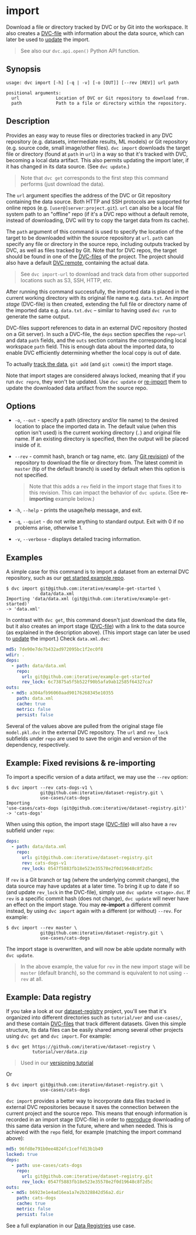 # import

Download a file or directory tracked by DVC or by Git into the
<abbr>workspace</abbr>. It also creates a
[DVC-file](/doc/user-guide/dvc-file-format) with information about the data
source, which can later be used to [update](/doc/command-reference/update) the
import.

> See also our `dvc.api.open()` Python API function.

## Synopsis

```usage
usage: dvc import [-h] [-q | -v] [-o [OUT]] [--rev [REV]] url path

positional arguments:
  url              Location of DVC or Git repository to download from.
  path             Path to a file or directory within the repository.
```

## Description

Provides an easy way to reuse files or directories tracked in any <abbr>DVC
repository</abbr> (e.g. datasets, intermediate results, ML models) or Git
repository (e.g. source code, small image/other files). `dvc import` downloads
the target file or directory (found at `path` in `url`) in a way so that it's
tracked with DVC, becoming a local <abbr>data artifact</abbr>. This also permits
updating the import later, if it has changed in its data source. (See
`dvc update`.)

> Note that `dvc get` corresponds to the first step this command performs (just
> download the data).

The `url` argument specifies the address of the DVC or Git repository containing
the data source. Both HTTP and SSH protocols are supported for online repos
(e.g. `[user@]server:project.git`). `url` can also be a local file system path
to an "offline" repo (if it's a DVC repo without a default remote, instead of
downloading, DVC will try to copy the target data from its <abbr>cache</abbr>).

The `path` argument of this command is used to specify the location of the
target to be downloaded within the source repository at `url`. `path` can
specify any file or directory in the source repo, including <abbr>outputs</abbr>
tracked by DVC, as well as files tracked by Git. Note that for DVC repos, the
target should be found in one of the
[DVC-files](/doc/user-guide/dvc-file-format) of the project. The project should
also have a default [DVC remote](/doc/command-reference/remote), containing the
actual data.

> See `dvc import-url` to download and track data from other supported locations
> such as S3, SSH, HTTP, etc.

After running this command successfully, the imported data is placed in the
current working directory with its original file name e.g. `data.txt`. An
_import stage_ (DVC-file) is then created, extending the full file or directory
name of the imported data e.g. `data.txt.dvc` – similar to having used `dvc run`
to generate the same output.

DVC-files support references to data in an external DVC repository (hosted on a
Git server). In such a DVC-file, the `deps` section specifies the `repo`-`url`
and data `path` fields, and the `outs` section contains the corresponding local
workspace `path` field. This is enough data about the imported data, to enable
DVC efficiently determining whether the local copy is out of date.

To actually [track the data](https://dvc.org/doc/get-started/add-files),
`git add` (and `git commit`) the import stage.

Note that import stages are considered always locked, meaning that if you run
`dvc repro`, they won't be updated. Use `dvc update` or
[re-import](#example-fixed-revisions-re-importing) them to update the downloaded
data artifact from the source repo.

## Options

- `-o`, `--out` - specify a path (directory and/or file name) to the desired
  location to place the imported data in. The default value (when this option
  isn't used) is the current working directory (`.`) and original file name. If
  an existing directory is specified, then the output will be placed inside of
  it.

- `--rev` - commit hash, branch or tag name, etc. (any
  [Git revision](https://git-scm.com/docs/revisions)) of the repository to
  download the file or directory from. The latest commit in `master` (tip of the
  default branch) is used by default when this option is not specified.

  > Note that this adds a `rev` field in the import stage that fixes it to this
  > revision. This can impact the behavior of `dvc update`. (See
  > **re-importing** example below.)

- `-h`, `--help` - prints the usage/help message, and exit.

- `-q`, `--quiet` - do not write anything to standard output. Exit with 0 if no
  problems arise, otherwise 1.

- `-v`, `--verbose` - displays detailed tracing information.

## Examples

A simple case for this command is to import a dataset from an external <abbr>DVC
repository</abbr>, such as our
[get started example repo](https://github.com/iterative/example-get-started).

```dvc
$ dvc import git@github.com:iterative/example-get-started \
             data/data.xml
Importing 'data/data.xml (git@github.com:iterative/example-get-started)'
-> 'data.xml'
```

In contrast with `dvc get`, this command doesn't just download the data file,
but it also creates an import stage
([DVC-file](/doc/user-guide/dvc-file-format)) with a link to the data source (as
explained in the description above). (This import stage can later be used to
[update](/doc/command-reference/update) the import.) Check `data.xml.dvc`:

```yaml
md5: 7de90e7de7b432ad972095bc1f2ec0f8
wdir: .
deps:
  - path: data/data.xml
    repo:
      url: git@github.com:iterative/example-get-started
      rev_lock: 6c73875a5f5b522f90b5afa9ab12585f64327ca7
outs:
  - md5: a304afb96060aad90176268345e10355
    path: data.xml
    cache: true
    metric: false
    persist: false
```

Several of the values above are pulled from the original stage file
`model.pkl.dvc` in the external DVC repository. The `url` and `rev_lock`
subfields under `repo` are used to save the origin and version of the
dependency, respectively.

## Example: Fixed revisions & re-importing

To import a specific version of a <abbr>data artifact</abbr>, we may use the
`--rev` option:

```dvc
$ dvc import --rev cats-dogs-v1 \
             git@github.com:iterative/dataset-registry.git \
             use-cases/cats-dogs
Importing
'use-cases/cats-dogs (git@github.com:iterative/dataset-registry.git)'
-> 'cats-dogs'
```

When using this option, the import stage
([DVC-file](/doc/user-guide/dvc-file-format)) will also have a `rev` subfield
under `repo`:

```yaml
deps:
  - path: data/data.xml
    repo:
      url: git@github.com:iterative/dataset-registry.git
      rev: cats-dogs-v1
      rev_lock: 0547f5883fb18e523e35578e2f0d19648c8f2d5c
```

If `rev` is a Git branch or tag (where the underlying commit changes), the data
source may have updates at a later time. To bring it up to date if so (and
update `rev_lock` in the DVC-file), simply use `dvc update <stage>.dvc`. If
`rev` is a specific commit hash (does not change), `dvc update` will never have
an effect on the import stage. You may **re-import** a different commit instead,
by using `dvc import` again with a different (or without) `--rev`. For example:

```dvc
$ dvc import --rev master \
             git@github.com:iterative/dataset-registry.git \
             use-cases/cats-dogs
```

The import stage is overwritten, and will now be able update normally with
`dvc update`.

> In the above example, the value for `rev` in the new import stage will be
> `master` (default branch), so the command is equivalent to not using `--rev`
> at all.

## Example: Data registry

If you take a look at our
[dataset-registry](https://github.com/iterative/dataset-registry)
<abbr>project</abbr>, you'll see that it's organized into different directories
such as `tutorial/ver` and `use-cases/`, and these contain
[DVC-files](/doc/user-guide/dvc-file-format) that track different datasets.
Given this simple structure, its data files can be easily shared among several
other projects using `dvc get` and `dvc import`. For example:

```dvc
$ dvc get https://github.com/iterative/dataset-registry \
          tutorial/ver/data.zip
```

> Used in our [versioning tutorial](/doc/tutorials/versioning)

Or

```dvc
$ dvc import git@github.com:iterative/dataset-registry.git \
             use-cases/cats-dogs
```

`dvc import` provides a better way to incorporate data files tracked in external
<abbr>DVC repositories</abbr> because it saves the connection between the
current project and the source repo. This means that enough information is
recorded in an import stage (DVC-file) in order to
[reproduce](/doc/command-reference/repro) downloading of this same data version
in the future, where and when needed. This is achieved with the `repo` field,
for example (matching the import command above):

```yaml
md5: 96fd8e791b0ee4824fc1ceffd13b1b49
locked: true
deps:
  - path: use-cases/cats-dogs
    repo:
      url: git@github.com:iterative/dataset-registry.git
      rev_lock: 0547f5883fb18e523e35578e2f0d19648c8f2d5c
outs:
  - md5: b6923e1e4ad16ea1a7e2b328842d56a2.dir
    path: cats-dogs
    cache: true
    metric: false
    persist: false
```

See a full explanation in our [Data Registries](/doc/use-cases/data-registries)
use case.
